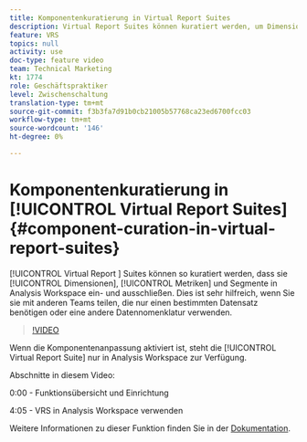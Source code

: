 ```yaml
---
title: Komponentenkuratierung in Virtual Report Suites
description: Virtual Report Suites können kuratiert werden, um Dimensionen, Metriken und Segmente in Analysis Workspace ein- und auszuschließen. Dies ist besonders hilfreich, wenn Sie sie mit anderen Teams teilen, die nur einen bestimmten Datensatz benötigen oder eine andere Datennomenklatur verwenden.
feature: VRS
topics: null
activity: use
doc-type: feature video
team: Technical Marketing
kt: 1774
role: Geschäftspraktiker
level: Zwischenschaltung
translation-type: tm+mt
source-git-commit: f3b3fa7d91b0cb21005b57768ca23ed6700fcc03
workflow-type: tm+mt
source-wordcount: '146'
ht-degree: 0%

---
```



# Komponentenkuratierung in [!UICONTROL Virtual Report Suites] {#component-curation-in-virtual-report-suites}

[!UICONTROL Virtual Report ] Suites können so kuratiert werden, dass sie  [!UICONTROL Dimensionen],  [!UICONTROL Metriken] und   Segmente in Analysis Workspace ein- und ausschließen. Dies ist sehr hilfreich, wenn Sie sie mit anderen Teams teilen, die nur einen bestimmten Datensatz benötigen oder eine andere Datennomenklatur verwenden.

>[!VIDEO](https://video.tv.adobe.com/v/23544/?quality=12)

Wenn die Komponentenanpassung aktiviert ist, steht die [!UICONTROL Virtual Report Suite] nur in Analysis Workspace zur Verfügung.

Abschnitte in diesem Video:

0:00 - Funktionsübersicht und Einrichtung

4:05 - VRS in Analysis Workspace verwenden

Weitere Informationen zu dieser Funktion finden Sie in der [Dokumentation](https://marketing.adobe.com/resources/help/en_US/reference/vrs-components.html).

